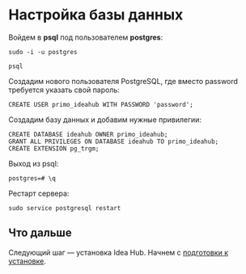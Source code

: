 # Настройка базы данных

Войдем в **psql** под пользователем **postgres**:

```
sudo -i -u postgres
```
```
psql
```

Создадим нового пользователя PostgreSQL, где вместо password требуется указать свой пароль:

```
CREATE USER primo_ideahub WITH PASSWORD 'password';
```

Создадим базу данных и добавим нужные привилегии:
```
CREATE DATABASE ideahub OWNER primo_ideahub;
GRANT ALL PRIVILEGES ON DATABASE ideahub TO primo_ideahub;
CREATE EXTENSION pg_trgm;
```

Выход из psql:
```
postgres=# \q
```

Рестарт сервера:
```
sudo service postgresql restart
```

## Что дальше

Следующий шаг — установка Idea Hub. Начнем с [подготовки к установке](https://docs.primo-rpa.ru/primo-rpa/primo-rpa-idea-hub/installation/linux/drush).
